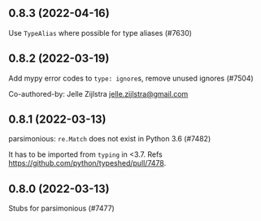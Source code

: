 ## 0.8.3 (2022-04-16)

Use `TypeAlias` where possible for type aliases (#7630)

## 0.8.2 (2022-03-19)

Add mypy error codes to `type: ignore`s, remove unused ignores (#7504)

Co-authored-by: Jelle Zijlstra <jelle.zijlstra@gmail.com>

## 0.8.1 (2022-03-13)

parsimonious: `re.Match` does not exist in Python 3.6 (#7482)

It has to be imported from `typing` in <3.7.
Refs https://github.com/python/typeshed/pull/7478.

## 0.8.0 (2022-03-13)

Stubs for parsimonious (#7477)

